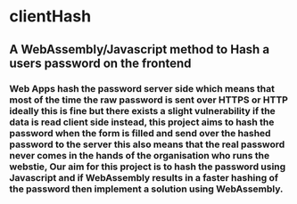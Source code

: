 # clientHash
## A WebAssembly/Javascript method to Hash a users password on the frontend
### Web Apps hash the password server side which means that most of the time the raw password is sent over HTTPS or HTTP ideally this is fine but there exists a slight vulnerability if the data is read client side instead, this project aims to hash the password when the form is filled and send over the hashed password to the server this also means that the real password never comes in the hands of the organisation who runs the webstie, Our aim for this project is to hash the password using Javascript and if WebAssembly results in a faster hashing of the password then implement a solution using WebAssembly. 
